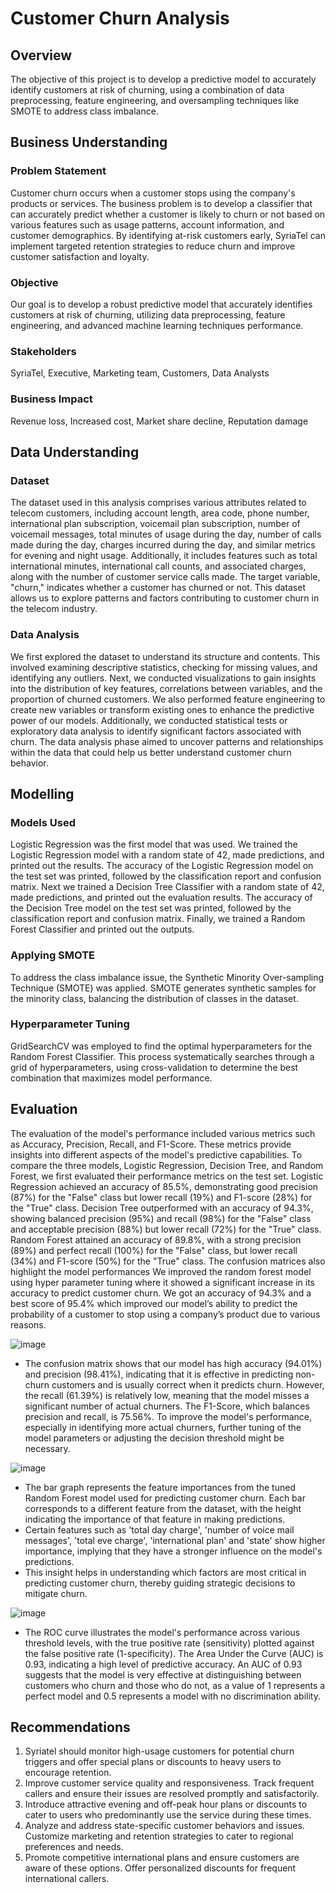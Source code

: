 # Customer Churn Analysis


## Overview
The objective of this project is to develop a predictive model to accurately identify customers at risk of churning, using a combination of data preprocessing, feature engineering, and oversampling techniques like SMOTE to address class imbalance.

## Business Understanding
### Problem Statement
Customer churn occurs when a customer stops using the company's products or services.
The business problem is to develop a classifier that can accurately predict whether a customer is likely to churn or not based on various features such as usage patterns, account information, and customer demographics. 
By identifying at-risk customers early, SyriaTel can implement targeted retention strategies to reduce churn and improve customer satisfaction and loyalty.
### Objective
Our goal is to develop a robust predictive model that accurately identifies customers at risk of churning, utilizing data preprocessing, feature engineering, and advanced machine learning techniques performance.
### Stakeholders
SyriaTel, Executive, Marketing team, Customers, Data Analysts
### Business Impact
Revenue loss, Increased cost, Market share decline, Reputation damage

## Data Understanding
### Dataset
The dataset used in this analysis comprises various attributes related to telecom customers, including account length, area code, phone number, international plan subscription, voicemail plan subscription, number of voicemail messages, total minutes of usage during the day, number of calls made during the day, charges incurred during the day, and similar metrics for evening and night usage. Additionally, it includes features such as total international minutes, international call counts, and associated charges, along with the number of customer service calls made. The target variable, "churn," indicates whether a customer has churned or not. This dataset allows us to explore patterns and factors contributing to customer churn in the telecom industry.
### Data Analysis
We first explored the dataset to understand its structure and contents. This involved examining descriptive statistics, checking for missing values, and identifying any outliers.
Next, we conducted visualizations to gain insights into the distribution of key features, correlations between variables, and the proportion of churned customers. 
We also performed feature engineering to create new variables or transform existing ones to enhance the predictive power of our models. Additionally, we conducted statistical tests or exploratory data analysis to identify significant factors associated with churn. 
The data analysis phase aimed to uncover patterns and relationships within the data that could help us better understand customer churn behavior.

## Modelling
### Models Used
Logistic Regression was the first model that was used. We trained the  Logistic Regression model with a random state of 42, made predictions, and printed out the results. The accuracy of the Logistic Regression model on the test set was printed, followed by the classification report and confusion matrix.
Next we trained a Decision Tree Classifier with a random state of 42, made predictions, and printed out the evaluation results. The accuracy of the Decision Tree model on the test set was printed, followed by the classification report and confusion matrix.
Finally, we trained a Random Forest Classifier and printed out the outputs.
### Applying SMOTE
To address the class imbalance issue, the Synthetic Minority Over-sampling Technique (SMOTE) was applied. 
SMOTE generates synthetic samples for the minority class, balancing the distribution of classes in the dataset.
### Hyperparameter Tuning
GridSearchCV was employed to find the optimal hyperparameters for the Random Forest Classifier. This process systematically searches through a grid of hyperparameters, using cross-validation to determine the best combination that maximizes model performance.

## Evaluation
The evaluation of the model's performance included various metrics such as Accuracy, Precision, Recall, and F1-Score. These metrics provide insights into different aspects of the model's predictive capabilities.
To compare the three models, Logistic Regression, Decision Tree, and Random Forest, we first evaluated their performance metrics on the test set. Logistic Regression achieved an accuracy of 85.5%, demonstrating good precision (87%) for the "False" class but lower recall (19%) and F1-score (28%) for the "True" class.
 Decision Tree outperformed with an accuracy of 94.3%, showing balanced precision (95%) and recall (98%) for the "False" class and acceptable precision (88%) but lower recall (72%) for the "True" class.
 Random Forest attained an accuracy of 89.8%, with a strong precision (89%) and perfect recall (100%) for the "False" class, but lower recall (34%) and F1-score (50%) for the "True" class. 
The confusion matrices also highlight the model performances
We improved the random forest model using hyper parameter tuning where it showed a significant increase in its accuracy to predict customer churn.
We got an accuracy of 94.3% and a best score of 95.4% which improved our model’s ability to predict the probability of a customer to stop using a company’s product due to various reasons.

![image](https://github.com/Harry-Atulah/phase3_project/blob/main/Confusion%20matrix.png)
* The confusion matrix shows that our model has high accuracy (94.01%) and precision (98.41%), indicating that it is effective in predicting non-churn customers and is usually correct when it predicts churn. However, the recall (61.39%) is relatively low, meaning that the model misses a significant number of actual churners. The F1-Score, which balances precision and recall, is 75.56%. To improve the model's performance, especially in identifying more actual churners, further tuning of the model parameters or adjusting the decision threshold might be necessary.
  
 ![image](https://github.com/Harry-Atulah/phase3_project/blob/main/Feature%20Importance.png)
* The bar graph represents the feature importances from the tuned Random Forest model used for predicting customer churn. Each bar corresponds to a different feature from the dataset, with the height indicating the importance of that feature in making predictions.
* Certain features such as 'total day charge', 'number of voice mail messages', 'total eve charge', 'international plan' and 'state' show higher importance, implying that they have a stronger influence on the model's predictions.
* This insight helps in understanding which factors are most critical in predicting customer churn, thereby guiding strategic decisions to mitigate churn.

![image](https://github.com/Harry-Atulah/phase3_project/blob/main/ROC%20curve.png)
* The ROC curve illustrates the model's performance across various threshold levels, with the true positive rate (sensitivity) plotted against the false positive rate (1-specificity). The Area Under the Curve (AUC) is 0.93, indicating a high level of predictive accuracy. An AUC of 0.93 suggests that the model is very effective at distinguishing between customers who churn and those who do not, as a value of 1 represents a perfect model and 0.5 represents a model with no discrimination ability.

## Recommendations
1. Syriatel should monitor high-usage customers for potential churn triggers and offer special plans or discounts to heavy users to encourage retention.
2. Improve customer service quality and responsiveness. Track frequent callers and ensure their issues are resolved promptly and satisfactorily.
3. Introduce attractive evening and off-peak hour plans or discounts to cater to users who predominantly use the service during these times.
4. Analyze and address state-specific customer behaviors and issues. Customize marketing and retention strategies to cater to regional preferences and needs.
5. Promote competitive international plans and ensure customers are aware of these options. Offer personalized discounts for frequent international callers.










